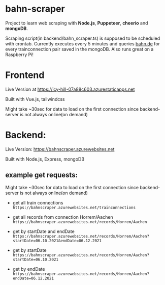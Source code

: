 # bahn-scraper
Project to learn web scraping with **Node.js**, **Puppeteer**, **cheerio** and **mongoDB**.

Scraping script(in backend/bahn_scraper.ts) is supposed to be scheduled with crontab.
Currently executes every 5 minutes and queries [bahn.de](https://reiseauskunft.bahn.de) for every trainconnection pair saved in the mongoDB. Also runs great on a Raspberry Pi!

# Frontend
Live Version at https://icy-hill-07a88c603.azurestaticapps.net

Built with Vue.js, tailwindcss

Might take ~30sec for data to load on the first connection since backend-server is not always online(on demand)

# Backend: 
Live Version: https://bahnscraper.azurewebsites.net

Built with Node.js, Express, mongoDB
## example get requests:
Might take ~30sec for data to load on the first connection since backend-server is not always online(on demand)

* get all train connections
`https://bahnscraper.azurewebsites.net/trainconnections`

* get all records from connection Horrem/Aachen
`https://bahnscraper.azurewebsites.net/records/Horrem/Aachen`

* get by startDate and endDate
`https://bahnscraper.azurewebsites.net/records/Horrem/Aachen?startDate=06.10.2021&endDate=06.12.2021`

* get by startDate
`https://bahnscraper.azurewebsites.net/records/Horrem/Aachen?startDate=06.10.2021`

* get by endDate
`https://bahnscraper.azurewebsites.net/records/Horrem/Aachen?endDate=06.12.2021`